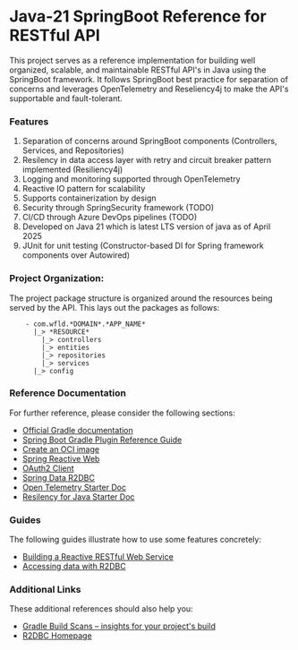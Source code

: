 # Java-21 SpringBoot Reference for RESTful API

This project serves as a reference implementation for building well organized, scalable, and maintainable RESTful API's in Java using the SpringBoot framework.  It follows SpringBoot best practice for separation of concerns and leverages OpenTelemetry and Reseliency4j to make the API's supportable and fault-tolerant.  

### Features

1. Separation of concerns around SpringBoot components (Controllers, Services, and Repositories)
2. Resilency in data access layer with retry and circuit breaker pattern implemented (Resiliency4j)
3. Logging and monitoring supported through OpenTelemetry
4. Reactive IO pattern for scalability
5. Supports containerization by design
6. Security through SpringSecurity framework (TODO)
7. CI/CD through Azure DevOps pipelines (TODO)
8. Developed on Java 21 which is latest LTS version of java as of April 2025
9. JUnit for unit testing (Constructor-based DI for Spring framework components over Autowired)

### Project Organization:

The project package structure is organized around the resources being served by the API.  This lays out the packages as follows:

```
    - com.wfld.*DOMAIN*.*APP_NAME*
      |_> *RESOURCE*
        |_> controllers
        |_> entities
        |_> repositories
        |_> services
      |_> config
```

### Reference Documentation
For further reference, please consider the following sections:

* [Official Gradle documentation](https://docs.gradle.org)
* [Spring Boot Gradle Plugin Reference Guide](https://docs.spring.io/spring-boot/3.4.3/gradle-plugin)
* [Create an OCI image](https://docs.spring.io/spring-boot/3.4.3/gradle-plugin/packaging-oci-image.html)
* [Spring Reactive Web](https://docs.spring.io/spring-boot/3.4.3/reference/web/reactive.html)
* [OAuth2 Client](https://docs.spring.io/spring-boot/3.4.3/reference/web/spring-security.html#web.security.oauth2.client)
* [Spring Data R2DBC](https://docs.spring.io/spring-boot/3.4.3/reference/data/sql.html#data.sql.r2dbc)
* [Open Telemetry Starter Doc](https://opentelemetry.io/docs/languages/java/getting-started/)
* [Resilency for Java Starter Doc](https://resilience4j.readme.io/docs/getting-started)

### Guides
The following guides illustrate how to use some features concretely:

* [Building a Reactive RESTful Web Service](https://spring.io/guides/gs/reactive-rest-service/)
* [Accessing data with R2DBC](https://spring.io/guides/gs/accessing-data-r2dbc/)

### Additional Links
These additional references should also help you:

* [Gradle Build Scans – insights for your project's build](https://scans.gradle.com#gradle)
* [R2DBC Homepage](https://r2dbc.io)
